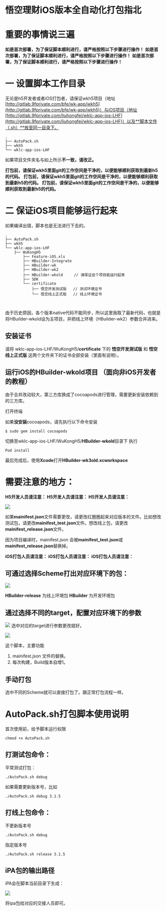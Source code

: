 # 悟空理财iOS版本全自动化打包指北


# 重要的事情说三遍

**如是首次部署，为了保证脚本顺利进行，请严格按照以下步骤进行操作！**
**如是首次部署，为了保证脚本顺利进行，请严格按照以下步骤进行操作！**
**如是首次部署，为了保证脚本顺利进行，请严格按照以下步骤进行操作！**

# 一 设置脚本工作目录

无论是h5开发者或者iOS打包者，请保证wkh5项目（地址[http://gitlab.9fprivate.com/bfe/wk-app/wkh5](http://gitlab.9fprivate.com/bfe/wk-app/wkh5)）与iOS项目（地址[http://gitlab.9fprivate.com/liuhongfei/wklc-app-ios-LHF](http://gitlab.9fprivate.com/liuhongfei/wklc-app-ios-LHF)）以及**脚本文件（.sh）**放至同一目录下。

```
.
├── AutoPack.sh
├── wkh5
└── wklc-app-ios-LHF
```
如果项目文件夹名与如上所示**不一致，请改正。**

**打包前，请保证wkh5里面git的工作空间是干净的，以便能够顺利获取到最新h5的代码。
打包前，请保证wkh5里面git的工作空间是干净的，以便能够顺利获取到最新h5的代码。
打包前，请保证wkh5里面git的工作空间是干净的，以便能够顺利获取到最新h5的代码。**


# 二 保证iOS项目能够运行起来

如果编译出错，脚本也是无法进行下去的。


```
.
├── AutoPack.sh
├── wkh5
└── wklc-app-ios-LHF
    ├── WuKongH5
        ├── Feature-iOS.xls
        ├── HBuilder-Integrate
        ├── HBuilder-wk
        ├── HBuilder-wk2
        ├── HBuilder-wkold     // 请保证这个项目能运行起来
        ├── SDK
        └── certificate  
            ├── 悟空开发测试版   // 测试环境证书
            └── 悟空线上正式版   // 线上环境证书
        
        
```

由于历史原因，各个版本native代码不能同步，所以这里我取了最新代码，也就是将HBuilder-wkold设为主项目，并把线上环境（HBuilder-wk2）参数合并进来。
    
## 安装证书
请将 wklc-app-ios-LHF/WuKongH5/**certificate** 下的 **悟空开发测试版** 和 **悟空线上正式版** 这两个文件夹下的证书全部安装（里面有说明）。

## 运行iOS的HBuilder-wkold项目 （面向非iOS开发者的教程）

由于合并改动较大，第三方库换成了cocoapods进行管理，需要更新安装依赖到的三方库。


打开终端

如果**没安装**cocoapods，请先执行以下命令安装

```
$ sudo gem install cocoapods
```

切换至wklc-app-ios-LHF/WuKongH5/**HBuilder-wkold**目录下
执行

```
Pod install
```

最后完成后，使用**Xcode**打开**HBuilder-wk3old.xcworkspace**


# 需要注意的地方：

**H5开发人员请注意：
H5开发人员请注意：
H5开发人员请注意：**

![](http://ovblidthw.bkt.clouddn.com/2017-12-03-15122307186510.jpg)

如果**mainifest.json**文件需要更改，请更改红圈圈起来对应版本的文件。比如想改测试包，请更改**mainifest_test.json**文件。想改线上包，请更改**mainifest_release.json**文件。

因为项目编译时，mainifest.json 会被**mainifest_test.json**或**mainifest_release.json**替换掉。


**iOS打包人员请注意：
iOS打包人员请注意：
iOS打包人员请注意：**


## 可通过选择Scheme打出对应环境下的包：
![](http://ovblidthw.bkt.clouddn.com/2017-12-03-15122311893727.jpg)

**HBuilder-release** 为线上环境包
**HBuilder** 为开发环境包

## 通过选择不同的target，配置对应环境下的参数

![](http://ovblidthw.bkt.clouddn.com/2017-12-03-15122313696098.jpg)
选中对应的target进行参数更改就好。

![](http://ovblidthw.bkt.clouddn.com/2017-12-03-15122314299733.jpg)

这个脚本，主要功能
    
1. mainifest.json 文件的替换。
2. 每次构建，Build版本自增1。


## 手动打包

选中不同的Scheme就可以直接打包了。跟正常打包流程一样。



# AutoPack.sh打包脚本使用说明

首次使用前，给予脚本运行权限

```
chmod +x AutoPack.sh
```

## 打测试包命令：

平常测试打包：

```
./AutoPack.sh debug 
```

如果需要更新版本号，比如


```
./AutoPack.sh debug 3.1.5
```

## 打线上包命令：

不更新版本号
```
./AutoPack.sh debug 
```
指定版本号

```
./AutoPack.sh release 3.1.5
```

## iPA包的输出路径

iPA会在脚本当前目录下生成：

![](http://ovblidthw.bkt.clouddn.com/2017-12-03-15122331723151.jpg)

将ipa包给对应的交接人员即可。


